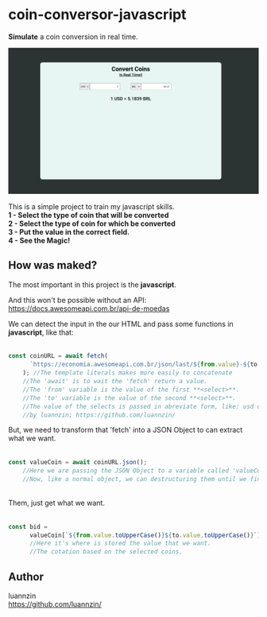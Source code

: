 # coin-conversor-javascript
**Simulate** a coin conversion in real time.

<img src="./preview.png">

This is a simple project to train my javascript skills. <br>
**1 - Select the type of coin that will be converted** <br>
**2 - Select the type of coin for which be converted** <br>
**3 - Put the value in the correct field.** <br>
**4 - See the Magic!** <br>

## How was maked?

The most important in this project is the **javascript**.

And this won't be possible without an API:
https://docs.awesomeapi.com.br/api-de-moedas <br>

We can detect the input in the our HTML and pass some functions in **javascript**, like that:

```js

const coinURL = await fetch(
      `https://economia.awesomeapi.com.br/json/last/${from.value}-${to.value}`
    ); //The template literals makes more easily to concatenate
    //The 'await' is to wait the 'fetch' return a value.
    //The 'from' variable is the value of the first **<select>**.
    //The 'to' variable is the value of the second **<select>**.
    //The value of the selects is passed in abreviate form, like: usd or brl.
    //by luannzin; https://github.com/luannzin/

```

But, we need to transform that 'fetch' into a JSON Object to can extract what we want.

```js

const valueCoin = await coinURL.json();
    //Here we are passing the JSON Object to a variable called 'valueCoin'.
    //Now, like a normal object, we can destructuring them until we find what we want.
   
```

Them, just get what we want.

```js

const bid =
      valueCoin[`${from.value.toUpperCase()}${to.value.toUpperCase()}`][`bid`];
      //Here it's where is stored the value that we want.
      //The cotation based on the selected coins.

```

## Author

luannzin <br>
https://github.com/luannzin/


